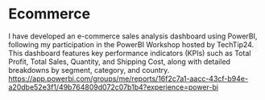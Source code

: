 # Ecommerce
 I have developed an e-commerce sales analysis dashboard using PowerBI, following my participation in the PowerBI Workshop hosted by TechTip24.
This dashboard features key performance indicators (KPIs) such as Total Profit, Total Sales, Quantity, and Shipping Cost, along with detailed breakdowns by segment, category, and country.
https://app.powerbi.com/groups/me/reports/16f2c7a1-aacc-43cf-b94e-a20dbe52e3f1/49b764809d072c07b1b4?experience=power-bi
